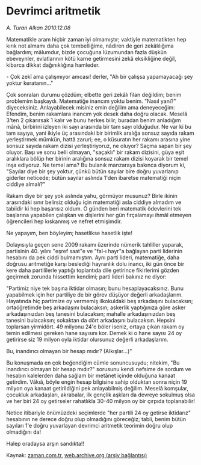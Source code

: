 # Devrimci aritmetik

*A. Turan Alkan 2010.12.08*

<td class="columnist-detail">
<p>Matematikle aram hiçbir zaman iyi olmamıştır; vaktiyle matematikten hep kırık not almamı daha çok tembelliğime, nâdiren de geri zekâlılığıma bağlardım; mâlumdur, bizde çocuğuna lüzumundan fazla düşkün ebeveynler, evlatlarının kötü karne getirmesini zekâ eksikliğine değil, kibarca dikkat dağınıklığına hamleder.</p>
<p><p>- Çok zekî ama çalışmıyor amcası! derler, "Ah bir çalışsa yapamayacağı şey yoktur keratanın..."
<p> Çok sonraları durumu çözdüm; elbette geri zekâlı filan değildim; benim problemim başkaydı. Matematiğe inancım yoktu benim. "Nasıl yani?" diyeceksiniz. Anlayabilecek misiniz emin değilim ama deneyeceğim: Efendim, benim rakamlara inancım yok desek daha doğru olacak. Meselâ 3'ten 2 çıkarırsak 1 kalır ve bunu herkes bilir; buradan benim anladığım mânâ, birbirini izleyen iki sayı arasında bir tam sayı olduğudur. Ne var ki bu tam sayıya, yani ikiyle üç arasındaki bir birimlik aralığa sonsuz sayıda rakam yerleştirmek mümkün, hattâ zaruri; ee, o küsuratın her rakamı arasına yine sonsuz sayıda rakam dizisi yerleştiriyoruz, ne oluyor? Saçma sapan bir şey oluyor. Başı ve sonu belli olmayan, "saçaklı" bir rakam dizisini, güya eşit aralıklara bölüp her birinin aralığına sonsuz rakam dizisi koyarak bir temel inşa ediyoruz. Ne temel ama? Bu bulanık manzaraya bakınca diyorum ki, "Sayılar diye bir şey yoktur, çünkü bütün sayılar bire doğru yuvarlanıp giderler neticede; bütün sayılar aslında 1'den ibaretse matematiği niçin ciddiye almalı?"
<p> Rakam diye bir şey yok aslında yahu, görmüyor musunuz? Birle ikinin arasındaki sınır belirsiz olduğu için matematiği asla ciddiye almadım ve tabiidir ki hep başarısız oldum. O günden beri matematik ödevlerini tek başlarına yapabilen çalışkan ve dişlerini her gün fırçalamayı ihmâl etmeyen öğrencileri hep kıskanmış ve nefret etmişimdir.
<p> Ne yapayım, ben böyleyim; hasetlikse hasetlik işte!
<p> Dolayısıyla geçen sene 2009 rakamı üzerinde nümerik tahliller yaparak, partisinin 40. yılını "eşref saat"e ve "fal-ı hayr"a bağlayan parti liderinin hesabını da pek ciddi bulmamıştım. Aynı parti lideri, matematiğe, daha doğrusu aritmetiğe karşı beslediği hayranlık dolu inancı, iki gün önce bir kere daha partililerle yaptığı toplantıda dile getirince fikirlerimi gözden geçirmek zorunda hissettim kendimi; parti lideri bakınız ne diyor:
<p> "Partimiz niye tek başına iktidar olmasın; bunu hesaplayacaksınız. Bunu yapabilmek için her partiliye de bir görev düşüyor değerli arkadaşlarım. Hayatında hiç partimize oy vermemiş ilkokuldaki beş arkadaşını bulacaksın; ortaöğretimde beş arkadaşını bulacaksın; askerlik yaptığınıza göre asker arkadaşınızdan beş tanesini bulacaksın; mahalle arkadaşınızdan beş tanesini bulacaksın; sokaktan da dört arkadaşını bulacaksın. Hepsini toplarsan yirmidört. 49 milyonu 24'e böler iseniz, ortaya çıkan rakam oy temin edilmesi gereken hane sayısını kor. Demek ki o hane sayısı 24 oy getirirse siz 19 milyon oyla iktidar olursunuz değerli arkadaşlarım.
<p> Bu, inandırıcı olmayan bir hesap mıdır? (Alkışlar...)"
<p> Bu konuşmada en çok beğendiğim cümle sonuncusuydu; nitekim, "Bu inandırıcı olmayan bir hesap mıdır?" sorusunu kendi nefsime de sordum ve hesabın kalelerden daha sağlam bir metânet içinde olduğuna kanaat getirdim. Vâkıâ, böyle engin hesap bilgisine sahip olduktan sonra niçin 19 milyon oya kanaat getirildiğini pek anlayabilmiş değilim. Meselâ komşular, çocukluk arkadaşları, akrabalar, ilk gençlik aşkları da devreye sokulmuş olsa ve her biri 24 oy getirseler rahatlıkla 30-40 milyon oy bir çırpıda toplanabilir!
<p> Netice itibariyle önümüzdeki seçimlerde "her partili 24 oy getirse iktidarız" hesabının ne derece doğru olup olmadığını göreceğiz; tabii, benim bütün sayıları 1'e doğru yuvarlayan devrimci aritmetik teorimin doğru olup olmadığını da!
<p> Halep oradaysa arşın sandıkta!! 
<p></p>
<a href="http://web.archive.org/web/20101212013906/mailto:t.alkan@zaman.com.tr">
</a></p></p></p></p></p></p></p></p></p></p></p></td>

Kaynak: [zaman.com.tr](http://zaman.com.tr/yazar.do?yazino=1062286), [web.archive.org (arşiv bağlantısı)](http://web.archive.org/web/20101212013906/http://www.zaman.com.tr:80/yazar.do?yazino=1062286)

